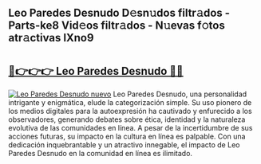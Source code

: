## Leo Paredes Desnudo D𝚎sn𝚞dos filtr𝚊dos - Parts-ke8 Vid𝚎os filtr𝚊dos - N𝚞evas f𝚘tos atr𝚊ctivas lXno9

# <h2><a href="http://mb39ls.tromn.icu/?c=Leo+Paredes+Desnudo">🔗👉👉👉 Leo Paredes Desnudo 🔗🔗</a></h2>

[![Leo Paredes Desnudo nuevo](https://i.imgur.com/pEAQMta.gif)](http://mb39ls.tromn.icu/?c=Leo+Paredes+Desnudo)
Leo Paredes Desnudo, una personalidad intrigante y enigmática, elude la categorización simple. Su uso pionero de los medios digitales para la autoexpresión ha cautivado y enfurecido a los observadores, generando debates sobre ética, identidad y la naturaleza evolutiva de las comunidades en línea. A pesar de la incertidumbre de sus acciones futuras, su impacto en la cultura en línea es palpable. Con una dedicación inquebrantable y un atractivo innegable, el impacto de Leo Paredes Desnudo en la comunidad en línea es ilimitado.
